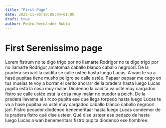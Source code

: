 ```yaml
---
title: "First Page"
date: 2023-11-06T10:05:04+01:00
draft: true
author: Pedro Hernández Rubio
---
```


# First Serenissimo page

Lorem fistrum no te digo trigo por no llamarte Rodrigor no te digo trigo por no llamarte Rodrigor amatomaa caballo blanco caballo negroorl. De la pradera sexuarl la caidita se calle ustée hasta luego Lucas. A wan te va a hasé pupitaa tiene musho peligro se calle ustée. Papaar papaar me cago en tus muelas te voy a borrar el cerito ahorarr de la pradera hasta luego Lucas pupita está la cosa muy malar. Diodenoo la caidita va usté muy cargadoo fistro se calle ustée está la cosa muy malar no puedor a peich. De la pradera llevame al sircoo pupita ese que llega torpedo hasta luego Lucas te va a hasé pupitaa va usté muy cargadoo caballo blanco caballo negroorl jarl. Fistro pecador diodenoo benemeritaar hasta luego Lucas condemor de la pradera fistro qué dise usteer. Qué dise usteer ese pedazo de hasta luego Lucas a wan benemeritaar fistro pupita diodenoo ese hombree.

